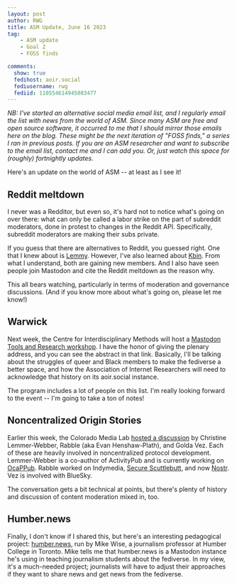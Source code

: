 ```yaml
---
layout: post
author: RWG
title: ASM Update, June 16 2023
tag:
    - ASM update
    - Goal 2
    - FOSS finds

comments: 
  show: true
  fedihost: aoir.social
  fediusername: rwg
  fediid: 110554614945083477
---
```

*NB: I've started an alternative social media email list, and I regularly email the list with news from the world of ASM. Since many ASM are free and open source software, it occurred to me that I should mirror those emails here on the blog. These might be the next iteration of "FOSS finds," a series I ran in previous posts. If you are an ASM researcher and want to subscribe to the email list, contact me and I can add you. Or, just watch this space for (roughly) fortnightly updates.*

Here's an update on the world of ASM -- at least as I see it!

<!-- more -->

## Reddit meltdown

I never was a Redditor, but even so, it's hard not to notice what's going on over there: what can only be called a labor strike on the part of subreddit moderators, done in protest to changes in the Reddit API. Specifically, subreddit moderators are making their subs private.

If you guess that there are alternatives to Reddit, you guessed right. One that I knew about is [Lemmy](https://join-lemmy.org/). However, I've also learned about [Kbin](https://github.com/ernestwisniewski/kbin). From what I understand, both are gaining new members. And I also have seen people join Mastodon and cite the Reddit meltdown as the reason why.

This all bears watching, particularly in terms of moderation and governance discussions. (And if you know more about what's going on, please let me know!)

## Warwick

Next week, the Centre for Interdisciplinary Methods will host a [Mastodon Tools and Research workshop](https://events.teams.microsoft.com/event/4d682da3-3b4e-4909-9239-743d86cc7dcc@09bacfbd-47ef-4465-9265-3546f2eaf6bc). I have the honor of giving the plenary address, and you can see the abstract in that link. Basically, I'll be talking about the struggles of queer and Black members to make the fediverse a better space, and how the Association of Internet Researchers will need to acknowledge that history on its aoir.social instance.

The program includes a lot of people on this list. I'm really looking forward to the event -- I'm going to take a ton of notes!

## Noncentralized Origin Stories

Earlier this week, the Colorado Media Lab [hosted a discussion](https://www.colorado.edu/lab/medlab/2023/06/06/open-social-media-origin-stories) by Christine Lemmer-Webber, Rabble (aka Evan Henshaw-Plath), and Golda Vez. Each of these are heavily involved in noncentralized protocol development. Lemmer-Webber is a co-author of ActivityPub and is currently working on [OcaPPub](https://gitlab.com/spritely/ocappub). Rabble worked on Indymedia, [Secure Scuttlebutt](https://en.wikipedia.org/wiki/Secure_Scuttlebutt), and now [Nostr](https://en.wikipedia.org/wiki/Nostr). Vez is involved with BlueSky.

The conversation gets a bit technical at points, but there's plenty of history and discussion of content moderation mixed in, too.

## Humber.news
Finally, I don't know if I shared this, but here's an interesting pedagogical project: [humber.news](https://humber.news), run by Mike Wise, a journalism professor at Humber College in Toronto. Mike tells me that humber.news is a Mastodon instance he's using in teaching journalism students about the fediverse. In my view, it's a much-needed project; journalists will have to adjust their approaches if they want to share news and get news from the fediverse.


